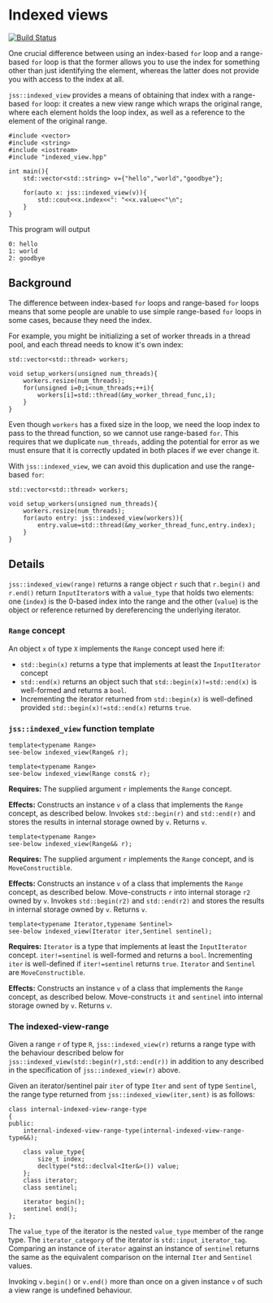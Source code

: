 # Indexed views

[![Build Status](https://travis-ci.com/anthonywilliams/indexed_view.svg?branch=master)](https://travis-ci.com/anthonywilliams/indexed_view)

One crucial difference between using an index-based `for` loop and a range-based `for` loop is that
the former allows you to use the index for something other than just identifying the element,
whereas the latter does not provide you with access to the index at all.

`jss::indexed_view` provides a means of obtaining that index with a range-based `for` loop: it
creates a new view range which wraps the original range, where each element holds the loop index, as
well as a reference to the element of the original range.

~~~cplusplus
#include <vector>
#include <string>
#include <iostream>
#include "indexed_view.hpp"

int main(){
    std::vector<std::string> v={"hello","world","goodbye"};

    for(auto x: jss::indexed_view(v)){
        std::cout<<x.index<<": "<<x.value<<"\n";
    }
}
~~~

This program will output

~~~
0: hello
1: world
2: goodbye
~~~

## Background

The difference between index-based `for` loops and range-based `for` loops means that some people
are unable to use simple range-based `for` loops in some cases, because they need the index.

For example, you might be initializing a set of worker threads in a thread pool, and each thread
needs to know it's own index:

~~~cplusplus
std::vector<std::thread> workers;

void setup_workers(unsigned num_threads){
    workers.resize(num_threads);
    for(unsigned i=0;i<num_threads;++i){
        workers[i]=std::thread(&my_worker_thread_func,i);
    }
}
~~~

Even though `workers` has a fixed size in the loop, we need the loop index to pass to the thread
function, so we cannot use range-based `for`. This requires that we duplicate `num_threads`,
adding the potential for error as we must ensure that it is correctly updated in both places if we
ever change it.

With `jss::indexed_view`, we can avoid this duplication and use the range-based `for`:

~~~cplusplus
std::vector<std::thread> workers;

void setup_workers(unsigned num_threads){
    workers.resize(num_threads);
    for(auto entry: jss::indexed_view(workers)){
        entry.value=std::thread(&my_worker_thread_func,entry.index);
    }
}
~~~

## Details

`jss::indexed_view(range)` returns a range object `r` such that `r.begin()` and `r.end()` return
`InputIterator`s with a `value_type` that holds two elements: one (`index`) is the 0-based index
into the range and the other (`value`) is the object or reference returned by dereferencing the
underlying iterator.

### `Range` concept

An object `x` of type `X` implements the `Range` concept used here if:

- `std::begin(x)` returns a type that implements at least the `InputIterator` concept
- `std::end(x)` returns an object such that `std::begin(x)!=std::end(x)` is well-formed and returns
  a `bool`.
- Incrementing the iterator returned from `std::begin(x)` is well-defined provided
  `std::begin(x)!=std::end(x)` returns `true`.

### `jss::indexed_view` function template

~~~cplusplus
template<typename Range>
see-below indexed_view(Range& r);

template<typename Range>
see-below indexed_view(Range const& r);
~~~

**Requires:** The supplied argument `r` implements the `Range` concept.

**Effects:** Constructs an instance `v` of a class that implements the `Range` concept, as described
below. Invokes `std::begin(r)` and `std::end(r)` and stores the results in internal storage owned by
`v`. Returns `v`.

~~~cplusplus
template<typename Range>
see-below indexed_view(Range&& r);
~~~

**Requires:** The supplied argument `r` implements the `Range` concept, and is `MoveConstructible`.

**Effects:** Constructs an instance `v` of a class that implements the `Range` concept, as described
below. Move-constructs `r` into internal storage `r2` owned by `v`. Invokes `std::begin(r2)` and
`std::end(r2)` and stores the results in internal storage owned by `v`. Returns `v`.

~~~cplusplus
template<typename Iterator,typename Sentinel>
see-below indexed_view(Iterator iter,Sentinel sentinel);
~~~

**Requires:** `Iterator` is a type that implements at least the `InputIterator`
concept. `iter!=sentinel` is well-formed and returns a `bool`. Incrementing `iter` is well-defined
if `iter!=sentinel` returns `true`. `Iterator` and `Sentinel` are `MoveConstructible`.

**Effects:** Constructs an instance `v` of a class that implements the `Range` concept, as described
below. Move-constructs `it` and `sentinel` into internal storage owned by `v`. Returns `v`.

### The indexed-view-range 

Given a range `r` of type `R`, `jss::indexed_view(r)` returns a range type with the behaviour
described below for `jss::indexed_view(std::begin(r),std::end(r))` in addition to any described in
the specification of `jss::indexed_view(r)` above.

Given an iterator/sentinel pair `iter` of type `Iter` and `sent` of type `Sentinel`, the range type
returned from `jss::indexed_view(iter,sent)` is as follows:

~~~cplusplus
class internal-indexed-view-range-type
{
public:
    internal-indexed-view-range-type(internal-indexed-view-range-type&&);
    
    class value_type{
        size_t index;
        decltype(*std::declval<Iter&>()) value;
    };
    class iterator;
    class sentinel;
    
    iterator begin();
    sentinel end();
};
~~~

The `value_type` of the iterator is the nested `value_type` member of the range type. The
`iterator_category` of the iterator is `std::input_iterator_tag`. Comparing an instance of
`iterator` against an instance of `sentinel` returns the same as the equivalent comparison on the
internal `Iter` and `Sentinel` values.

Invoking `v.begin()` or `v.end()` more than once on a given instance `v` of such a view range is
undefined behaviour.

